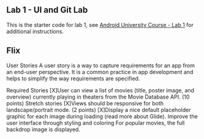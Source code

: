 ## Lab 1 - UI and Git Lab

This is the starter code for lab 1, see [Android University Course - Lab 1](https://courses.codepath.org/courses/android_university/unit/1#!exercises) for additional instructions.

## Flix
User Stories
A user story is a way to capture requirements for an app from an end-user perspective. It is a common practice in app development and helps to simplify the way requirements are specified.

Required Stories
[X]User can view a list of movies (title, poster image, and overview) currently playing in theaters from the Movie Database API. (10 points)
Stretch stories
[X]Views should be responsive for both landscape/portrait mode. (2 points)
[X]Display a nice default placeholder graphic for each image during loading (read more about Glide).
Improve the user interface through styling and coloring
For popular movies, the full backdrop image is displayed. 
